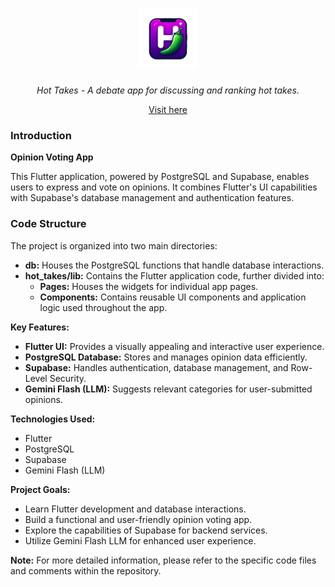 <h1 align="center">
    <img src="./hot_takes/assets/img/take_icon.png">
</h1>

<p align="center">
  <i align="center">Hot Takes - A debate app for discussing and ranking hot takes.</i>
</p>
<p align="center">
  <a href="https://hottakes-1a324.web.app/">Visit here</a>
</p>

### Introduction

**Opinion Voting App**

This Flutter application, powered by PostgreSQL and Supabase, enables users to express and vote on opinions. It combines Flutter's UI capabilities with Supabase's database management and authentication features.

### Code Structure

The project is organized into two main directories:

* **db:** Houses the PostgreSQL functions that handle database interactions.
* **hot_takes/lib:** Contains the Flutter application code, further divided into:
  * **Pages:** Houses the widgets for individual app pages.
  * **Components:** Contains reusable UI components and application logic used throughout the app.

**Key Features:**

* **Flutter UI:** Provides a visually appealing and interactive user experience.
* **PostgreSQL Database:** Stores and manages opinion data efficiently.
* **Supabase:** Handles authentication, database management, and Row-Level Security.
* **Gemini Flash (LLM):** Suggests relevant categories for user-submitted opinions.

**Technologies Used:**
* Flutter
* PostgreSQL
* Supabase
* Gemini Flash (LLM)

**Project Goals:**
* Learn Flutter development and database interactions.
* Build a functional and user-friendly opinion voting app.
* Explore the capabilities of Supabase for backend services.
* Utilize Gemini Flash LLM for enhanced user experience.

**Note:** For more detailed information, please refer to the specific code files and comments within the repository.